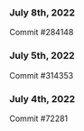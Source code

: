 ### July 8th, 2022

Commit #284148

### July 5th, 2022

Commit #314353


### July 4th, 2022

Commit #72281
